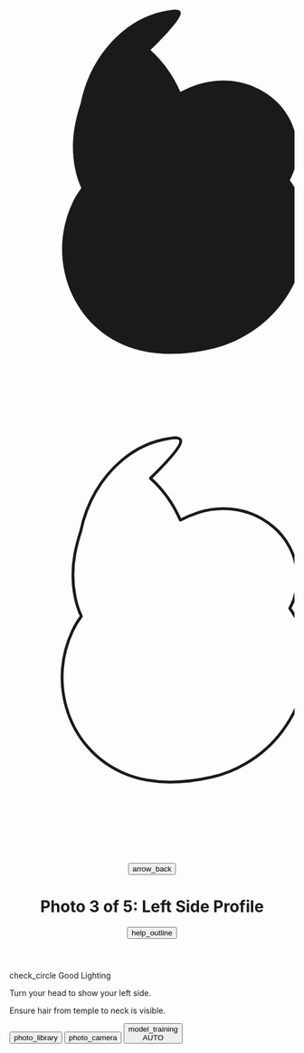 <!DOCTYPE html>

<html class="light" lang="en"><head>
<meta charset="utf-8"/>
<meta content="width=device-width, initial-scale=1.0" name="viewport"/>
<title>Left Side Profile Capture</title>
<script src="https://cdn.tailwindcss.com?plugins=forms,container-queries"></script>
<link href="https://fonts.googleapis.com/css2?family=Manrope:wght@400;700;800&amp;display=swap" rel="stylesheet"/>
<link href="https://fonts.googleapis.com/css2?family=Material+Symbols+Outlined" rel="stylesheet"/>
<script id="tailwind-config">
        tailwind.config = {
            darkMode: "class",
            theme: {
                extend: {
                    colors: {
                        "primary": "#13ec92",
                        "background-light": "#f6f8f7",
                        "background-dark": "#10221a",
                    },
                    fontFamily: {
                        "display": ["Manrope", "sans-serif"]
                    },
                    borderRadius: { "DEFAULT": "0.25rem", "lg": "0.5rem", "xl": "0.75rem", "full": "9999px" },
                },
            },
        }
    </script>
<style>
        .material-symbols-outlined {
            font-variation-settings: 'FILL' 0, 'wght' 400, 'GRAD' 0, 'opsz' 24;
        }
    </style>
<style>
    body {
      min-height: max(884px, 100dvh);
    }
  </style>
  </head>
<body class="bg-background-light dark:bg-background-dark font-display">
<div class="relative flex h-screen w-full flex-col group/design-root overflow-hidden bg-gray-900">
<!-- Background Camera View -->
<div class="absolute inset-0 bg-cover bg-center" data-alt="Abstract image of a blurred face, representing a camera view." style="background-image: url('https://lh3.googleusercontent.com/aida-public/AB6AXuB7HOsUNEgE0rtuFi2YTCVegxKOzIOC8rOcjWgEuP2IoryXMXO6zOgYu3BjyND7PT6HGLTBqZCCCmprkL8V4XOH6cWYwAf9ge7adDvvijJzf3Nbla03ybIsc0xC4QrKlAajYq3XOd4zmht33UQMJwHEwmhY80bDHQNSa6q6SKWFePa9X5MKXO5x9ZbThiMJXszmSj6npiTzbF7kBJsxvCe3nelTDuTsYkcz3cCHr82ZjVaX2cnWrCyqENTzI4iejEpEdQ1Dp547gOny');"></div>
<div class="absolute inset-0 bg-black/30"></div>
<!-- AR Overlay & Silhouette -->
<div class="absolute inset-0 flex items-center justify-center">
<svg class="h-auto w-[65vw] max-w-sm text-primary opacity-30 drop-shadow-lg" fill="currentColor" viewbox="0 0 200 300" xmlns="http://www.w3.org/2000/svg">
<path d="M116.1,2.1c-13.8,1.3-26.1,6.5-36.9,15.5c-15.1,12.7-25.2,30.3-29.2,50C48.4,72.6,47,77.7,46,82.8c-2,10.2-2,20.4,0,30.6c0.9,4.8,2.4,9.4,4.4,13.8c-2.4,3.2-4.5,6.6-6.2,10.3c-7.9,16.8-9.4,35.6-4.4,53.2c5.8,20.5,19.8,37.3,39.6,46.1c5.5,2.4,11.3,4.2,17.2,5.2c15.1,2.6,30.3,1.3,45.2-2.1c8.4-1.9,16.5-5.1,23.9-9.5c10-5.8,18.8-13.5,25.8-22.9c10.4-13.8,16.1-30.2,16.8-47.3c0.3-8.8-1.2-17.6-4.5-25.8c-1.8-4.5-4.2-8.8-7.1-12.8c4.3-7.8,6-16.7,5.1-25.6c-1.3-12.2-7.1-23.4-16.7-31.5c-9.7-8.1-22-12.7-35.1-12.7c-5.8,0-11.6,0.9-17.1,2.6c-4.4,1.4-8.8,3.2-13,5.4c-4.9-11.2-11.9-21.2-21-29.3C126.3,3.7,121.3,2.5,116.1,2.1z"></path>
</svg>
<svg class="absolute h-auto w-[65vw] max-w-sm text-white opacity-90 drop-shadow-lg" fill="none" stroke="currentColor" stroke-linecap="round" stroke-linejoin="round" stroke-width="2" viewbox="0 0 200 300" xmlns="http://www.w3.org/2000/svg">
<path d="M116.1,2.1c-13.8,1.3-26.1,6.5-36.9,15.5c-15.1,12.7-25.2,30.3-29.2,50C48.4,72.6,47,77.7,46,82.8c-2,10.2-2,20.4,0,30.6c0.9,4.8,2.4,9.4,4.4,13.8c-2.4,3.2-4.5,6.6-6.2,10.3c-7.9,16.8-9.4,35.6-4.4,53.2c5.8,20.5,19.8,37.3,39.6,46.1c5.5,2.4,11.3,4.2,17.2,5.2c15.1,2.6,30.3,1.3,45.2-2.1c8.4-1.9,16.5-5.1,23.9-9.5c10-5.8,18.8-13.5,25.8-22.9c10.4-13.8,16.1-30.2,16.8-47.3c0.3-8.8-1.2-17.6-4.5-25.8c-1.8-4.5-4.2-8.8-7.1-12.8c4.3-7.8,6-16.7,5.1-25.6c-1.3-12.2-7.1-23.4-16.7-31.5c-9.7-8.1-22-12.7-35.1-12.7c-5.8,0-11.6,0.9-17.1,2.6c-4.4,1.4-8.8,3.2-13,5.4c-4.9-11.2-11.9-21.2-21-29.3C126.3,3.7,121.3,2.5,116.1,2.1z"></path>
</svg>
</div>
<div class="relative z-10 flex h-full w-full flex-col justify-between">
<!-- Header -->
<header class="flex flex-col gap-3 p-4 pt-6 bg-gradient-to-b from-black/50 to-transparent">
<!-- Top Nav -->
<div class="flex items-center justify-between gap-4">
<button class="flex items-center justify-center p-2 text-white rounded-full bg-black/20 backdrop-blur-sm">
<span class="material-symbols-outlined !text-2xl">arrow_back</span>
</button>
<h1 class="flex-1 text-base font-bold text-center text-white truncate">Photo 3 of 5: Left Side Profile</h1>
<button class="flex items-center justify-center p-2 text-white rounded-full bg-black/20 backdrop-blur-sm">
<span class="material-symbols-outlined !text-2xl">help_outline</span>
</button>
</div>
<!-- Progress Bar -->
<div class="flex flex-col gap-1.5">
<div class="w-full rounded bg-white/20 backdrop-blur-sm"><div class="h-2 rounded bg-primary" style="width: 60%;"></div></div>
</div>
</header>
<!-- Main Content Area -->
<main class="flex flex-col items-center justify-start flex-1 gap-4 px-4 pt-4">
<!-- Live Feedback Bar -->
<div class="flex items-center justify-center gap-2 px-4 py-2 text-sm font-semibold text-white rounded-full bg-primary/20 backdrop-blur-md">
<span class="material-symbols-outlined !text-base !text-primary">check_circle</span>
<span class="text-primary">Good Lighting</span>
</div>
<!-- Instructional Text -->
<p class="text-lg font-bold leading-tight tracking-tight text-center text-white drop-shadow-md">
                    Turn your head to show your left side.
                </p>
<p class="text-sm font-normal leading-normal text-center text-white/80 drop-shadow-md">
                    Ensure hair from temple to neck is visible.
                </p>
</main>
<!-- Footer Controls -->
<footer class="flex flex-col items-center gap-6 p-4 pb-8 bg-gradient-to-t from-black/50 to-transparent">
<div class="flex items-center justify-between w-full max-w-sm gap-6">
<button class="flex flex-col items-center justify-center text-white gap-1.5 opacity-80">
<div class="flex items-center justify-center w-12 h-12 rounded-full bg-white/10 backdrop-blur-sm">
<span class="material-symbols-outlined !text-2xl">photo_library</span>
</div>
</button>
<button class="flex items-center justify-center w-20 h-20 bg-white rounded-full shadow-lg ring-4 ring-white/30">
<span class="text-4xl text-black material-symbols-outlined">photo_camera</span>
</button>
<button class="flex flex-col items-center justify-center text-white gap-1.5">
<div class="flex items-center justify-center w-12 h-12 rounded-full bg-primary/20 backdrop-blur-sm">
<span class="material-symbols-outlined !text-2xl !text-primary">model_training</span>
</div>
<span class="text-xs font-bold text-primary">AUTO</span>
</button>
</div>
</footer>
</div>
</div>
</body></html>               
